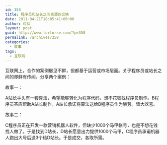 ```yaml
---
id: 358
title: 程序员和站长之间资源的交换
date: 2011-04-21T18:05:41+00:00
author: 愆伏
layout: post
guid: http://www.tortorse.com/?p=358
permalink: /archives/358
categories:
  - 故事
tags:
  - 互联网
---
```

互联网上，合作的案例屡见不鲜，但都基于运营或市场层面。关乎程序员或站长之间的却鲜有传闻。分享两个案例：

故事一：

A站长手头有一套算法，希望能够转化为程序代码，想不花钱找程序员制作。B程序员答应帮助A站长制作，A站长承诺将算法送给B程序员作为酬劳。皆大欢喜。

故事二：

C程序员正在开发一款营销机器人软件，但缺少1000个马甲帐号，也是不想花钱找人做了。于是找到D站长，D站长愿意出力提供1000个马甲，C程序员承诺机器人跑出大号后送3个给D站长。于是成交，各取所需。